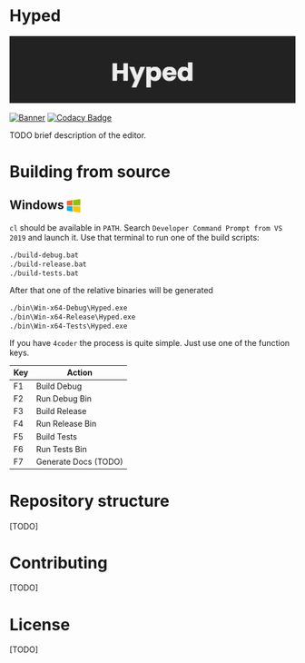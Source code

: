 # Hyped

![Hyped banner](media/banner.png)

[![Banner](https://img.shields.io/static/v1?label=%20&message=Banner&color=gray)](https://liyasthomas.github.io/banner/)
[![Codacy Badge](https://app.codacy.com/project/badge/Grade/451f38a7535348e08661c58b116323be)](https://www.codacy.com?utm_source=gitlab.com&utm_medium=referral&utm_content=lunar-matter/hyped&utm_campaign=Badge_Grade)

TODO brief description of the editor.

# Building from source

## Windows <img src="./media/windows-logo.png" width=24 valign="middle">

`cl` should be available in `PATH`. Search `Developer Command Prompt from VS 2019` and launch it. Use that terminal to run one of the build scripts:

```shell
./build-debug.bat
./build-release.bat
./build-tests.bat
```

After that one of the relative binaries will be generated

```
./bin\Win-x64-Debug\Hyped.exe
./bin\Win-x64-Release\Hyped.exe
./bin\Win-x64-Tests\Hyped.exe
```

If you have `4coder` the process is quite simple. Just use one of the function keys.

| Key | Action               |
| --- | -------------------- |
| F1  | Build Debug          |
| F2  | Run Debug Bin        |
| F3  | Build Release        |
| F4  | Run Release Bin      |
| F5  | Build Tests          |
| F6  | Run Tests Bin        |
| F7  | Generate Docs (TODO) |

# Repository structure

[TODO]

# Contributing

[TODO]

# License

[TODO]

